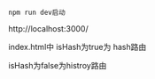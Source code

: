 ```
npm run dev启动
```

http://localhost:3000/

index.html中 isHash为true为 hash路由

isHash为false为histroy路由